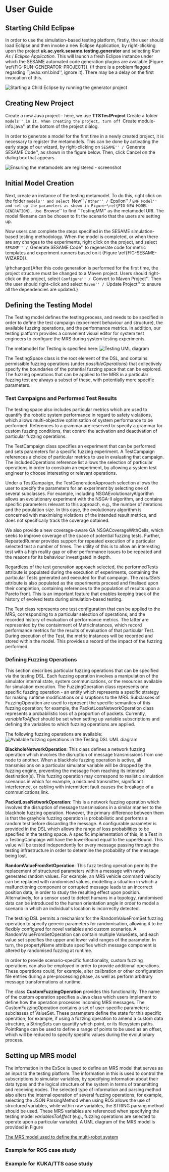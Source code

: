 # User Guide

## Starting Child Eclipse
In order to use the simulation-based testing platform, firstly, the
user should load Eclipse and then invoke a new Eclipse Application, by
right-clicking upon the project
**uk.ac.york.sesame.testing.generator** and selecting *Run As* /
*Eclipse Application*. This will launch a fresh Eclipse instance
under which the SESAME automated code generation plugins are available
(Figure \ref{FIG-RUN-GENERATOR-PROJECT}). (If there is a problem
flagged regarding ``javax.xml.bind'', ignore it). There may be a delay
on the first invocation of this.

![Starting a Child Eclipse by running the generator project](/readme-images/run-generator-project.png)

## Creating New Project

Create a new Java project - here, we use **TTSTestProject** Create a
folder ``models'' in it. When creating the project, turn off ``Create
module-info.java'' at the bottom of the project dialog.

In order to generate a model for the first time in a newly created
project, it is necessary to register the metamodels. This can be done
by activating the early stage of our wizard, by right-clicking on
``SESAME'' / ``Generate SESAME Code'', as shown in the figure
below. Then, click Cancel on the dialog box that appears.

![Ensuring the metamodels are registered - screenshot](./readme-images/sesame-wizard1.png)

## Initial Model Creation
Next, create an instance of the testing metamodel. To do this, right
click on the folder ``models'' and select ``New'' / ``Other'' /
``Epsilon'' / ``EMF Model'' and set up the parameters as shown in
Figure~\ref{FIG-NEW-MODEL-GENERATION}. Use ``Browse'' to find
``TestingMM'' as the metamodel URI. The model filename can be chosen
to fit the scenario that the users are setting up.

Now users can complete the steps specified in the SESAME
simulation-based testing methodology. When the model is completed, or
when there are any changes to the experiments, right click on the
project, and select ``SESAME'' / ``Generate SESAME Code'' to
regenerate code for metric templates and experiment runners based on
it (Figure \ref{FIG-SESAME-WIZARD}).

\jrhchanged{After this code generation is performed for the first
  time, the project structure must be changed to a Maven
  project. Users should right-click on the project, select
  ``Configure'' / ``Convert to Maven Project''. Then the user should
  right-click and select ``Maven'' / ``Update Project'' to ensure all
  the dependencies are updated.}

## Defining the Testing Model

The Testing model defines the testing process, and needs to be
specified in order to define the test campaign (experiment behaviour
and structure), the available fuzzing operations, and the performance
metrics. In addition, our testing platform provides a convenient
visual editor for system test engineers to configure the MRS during
system testing experiments.

The metamodel for Testing is specified here:
![Testing UML diagram](./readme-images/testing-metamodel-uml.png)

The TestingSpace class is the root element of the DSL, and contains
permissible fuzzing operations (under *possibleOperations*) that
collectively specify the boundaries of the potential fuzzing space
that can be explored. The fuzzing operations that can be applied to
the MRS in a particular fuzzing test are always a subset of
these, with potentially more specific parameters. 

### Test Campaigns and Performed Test Results
The testing space also includes particular metrics which are used to
quantify the robotic system performance in regard to safety
violations, which allows multi-objective optimisation of system
performance to be performed. References to a grammar are reserved to
specify a grammar for custom fuzzing conditions, that control the
activation and deactivation of particular fuzzing operations.

The TestCampaign class specifies an experiment that can be performed
and sets parameters for a specific fuzzing experiment. A TestCampaign
references a choice of particular metrics to use in evaluating that
campaign. The includedOperations reference list allows the selection
of particular operations in order to constrain an experiment, by
allowing a system test engineer to choose interesting or relevant
operations. 

Under a TestCampaign, the TestGenerationApproach selection allows the
user to specify the parameters for an experiment by selecting one of
several subclasses. For example, including NSGAEvolutionaryAlgorithm
allows an evolutionary experiment with the NSGA-II
algorithm, and contains specific parameters
relevant to this approach, e.g., the number of iterations and the
population size. In this case, the evolutionary algorithm is concerned
with maximising violations of the intended result metrics, and does
not specifically track the coverage obtained. 

We also provide a new coverage-aware GA NSGACoverageWithCells, which
seeks to improve coverage of the space of potential fuzzing
tests. Further, RepeatedRunner provides support for repeated execution
of a particular selected test a number of times. The utility of this
is to allow an interesting test with a high reality gap or other
performance issues to be repeated and the reasons for its behaviour
investigated in depth. 

Regardless of the test generation approach selected, the
performedTests attribute is populated during the execution of
experiments, containing the particular Tests generated and executed
for that campaign. The *resultSets* attribute is also populated
as the experiments proceed and finalised upon their completion,
containing references to the population of results upon a Pareto
front. This is an important feature that enables keeping track of the
history of evolved tests during simulation-based testing.

The Test class represents one test configuration that can be applied
to the MRS, corresponding to a particular selection of operations, and
the recorded history of evaluation of performance metrics. The latter
are represented by the containment of MetricInstances, which record
performance metrics for the results of evaluation of that particular
Test. During execution of the Test, the metric instances will be
recorded and stored within the model. This provides a record of the
impact of the fuzzing performed. 

### Defining Fuzzing Operations
This section describes particular fuzzing operations that can be
specified via the testing DSL. Each fuzzing operation involves a
manipulation of the simulator internal state, system communications,
or the resources available for simulation execution. The
FuzzingOperation class represents one specific fuzzing operation - an
entity which represents a specific strategy for making runtime
modifications or disruptions to the MRS. Subclasses of
FuzzingOperation are used to represent the specific semantics of this
fuzzing operation; for example, the PacketLossNetworkOperation class
represents a probabilistic loss of a proportion of packets. Currently,
*variableToAffect* should be set when setting up variable
subscriptions and defining the variables to which fuzzing operations
are applied.

The following fuzzing operations are available:
![Available fuzzing operations in the Testing DSL UML diagram](./readme-images/testing-metamodel-attacks-uml.png)

**BlackholeNetworkOperation**: This class defines a network fuzzing
operation which involves the disruption of message transmissions from
one node to another. When a blackhole fuzzing operation is active, all
transmissions on a particular simulator variable will be dropped by
the fuzzing engine, preventing the message from reaching its intended
destination(s). This fuzzing operation may correspond to realistic
simulation scenarios in which for example, a mistuned transmitter,
significant interference, or cabling with intermittent fault causes
the breakage of a communications link.

**PacketLossNetworkOperation**: This is a network fuzzing
operation which involves the disruption of message transmissions in a
similar manner to the blackhole fuzzing operation. However, the
primary difference between them is that the grayhole fuzzing operation
is probabilistic and performs a random test before discarding the
message. A configurable parameter is provided in the DSL which allows
the range of loss probabilities to be specified in the testing
space. A specific implementation of this, in a Test in a
TestingCampaign will have the lowerBound equal to the upperBound. This
value will be tested independently for every message passing through
the testing infrastructure in order to determine the probability of the
message being lost.

**RandomValueFromSetOperation**: This fuzz testing operation permits the
replacement of structured parameters within a message with newly
generated random values. For example, an MRS vehicle command velocity
can be replaced with randomised values, modelling a situation in which
a malfunctioning component or corrupted message leads to an incorrect
position data, in order to study the resulting effect upon
position. Alternatively, for a sensor used to detect humans in a
topology, randomised data can be introduced to the human orientation
angle in order to model a scenario in which an individual's location
is incorrectly detected.

The testing DSL permits a mechanism for the RandomValueFromSet fuzzing
operation to specify generic parameters for randomisation, allowing it
to be flexibly configured for novel variables and custom
scenarios. A RandomValueFromSetOperation can contain multiple
ValueSets, and each value set specifies the upper and lower valid
ranges of the parameter. In turn, the propertyName attribute specifies
which message component is altered by randomised fuzzing at runtime.

In order to provide scenario-specific functionality, custom fuzzing
operations can also be employed in order to provide additional
operations. These operations could, for example, alter calibration or
other configuration file entries during a pre-processing phase, as
well as perform arbitrary message transformations at runtime. 

The class **CustomFuzzingOperation** provides this functionality. The
name of the custom operation specifies a Java class which users
implement to define how the operation processes incoming MRS
messages. The CustomFuzzingOperation contains a set of user-specific
parameters; subclasses of ValueSet. These parameters define the state
for this specific operation; for example, if using a fuzzing operation
to amend a custom data structure, a StringSets can quantify which
point, or its filesystem paths. PointRange can be used to define a
range of points to be used as an offset, which will be reduced to
specify specific values during the evolutionary process.

## Setting up MRS model
The information in the ExSce is used to define an MRS model that
serves as an input to the testing platform.  The information in this
is used to control the subscriptions to simulator variables, by
specifying information about their data types and the logical
structure of the system in terms of transmitting and receiving
nodes. The selected type of information and parsing method also alters
the internal operation of several fuzzing operations; for example,
selecting the JSON ParsingMethod when using ROS allows the use of
structured variables, while within raw variables, the STRING parsing
method should be used.  These MRS variables are referenced when
specifying the testing model *variablesToAffect* (e.g., fuzzing
operations are selected to operate upon a particular variable).  A UML
diagram of the MRS model is provided in Figure 

[The MRS model used to define the multi-robot system](./readme-images/testing-metamodel-attacks-uml.png)

### Example for ROS case study

### Example for KUKA/TTS case study
